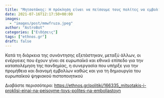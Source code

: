 ```yaml
---
title: "Μητσοτάκης: Η πρόκληση είναι να πείσουμε τους πολίτες να εμβολιαστούν"
date: 2021-07-16T12:17:50+00:00
images:
  - "images/post/mmwfruza.jpeg"
author: "AstroBot"
categories: ["Ειδήσεις"]
tags: ["ethnos.gr"]
draft: false
---
```


Κατά τη διάρκεια της συνάντησης εξετάστηκαν, μεταξύ άλλων, οι ενέργειες που έχουν γίνει σε ευρωπαϊκό και εθνικό επίπεδο για την καταπολέμηση της πανδημίας, η συνεργασία που υπήρξε για την προμήθεια και διανομή εμβολίων καθώς και για τη δημιουργία του ευρωπαϊκού ψηφιακού πιστοποιητικού

Διαβάστε περισσότερα: https://ethnos.gr/politiki/166335_mitsotakis-i-proklisi-einai-na-peisoyme-toys-polites-na-emboliastoyn
